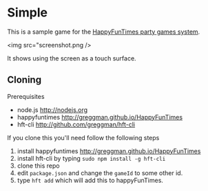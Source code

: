 Simple
======

This is a sample game for the [HappyFunTimes party games system](http://greggman.github.io/HappyFunTimes).

<img src="screenshot.png />

It shows using the screen as a touch surface.

Cloning
-------

Prerequisites

*   node.js http://nodejs.org
*   happyfuntimes http://greggman.github.io/HappyFunTimes
*   hft-cli http://github.com/greggman/hft-cli

If you clone this you'll need follow the following steps

1.  install happyfuntimes http://greggman.github.io/HappyFunTimes
2.  install hft-cli by typing `sudo npm install -g hft-cli`
3.  clone this repo
4.  edit `package.json` and change the `gameId` to some other id.
5.  type `hft add` which will add this to happyFunTimes.



